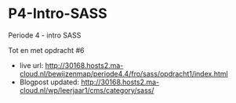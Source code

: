 # P4-Intro-SASS
Periode 4 - intro SASS

Tot en met opdracht #6
+ live url: http://30168.hosts2.ma-cloud.nl/bewijzenmap/periode4.4/fro/sass/opdracht1/index.html
+ Blogpost updated: http://30168.hosts2.ma-cloud.nl/wp/leerjaar1/cms/category/sass/
